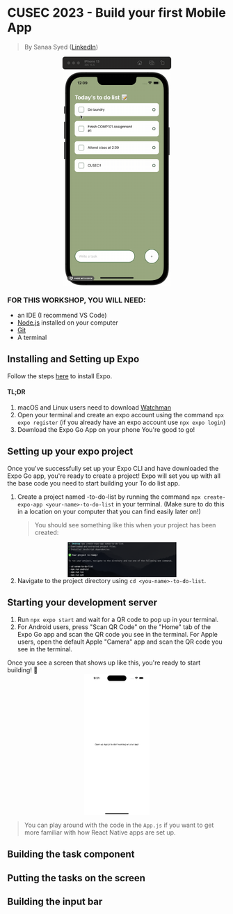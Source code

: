 # CUSEC 2023 - Build your first Mobile App
> By Sanaa Syed ([LinkedIn](https://www.linkedin.com/in/sanaasy/))


<img src='assets/inaction.gif' width=250 style='display: block; margin: auto;' /> 

### FOR THIS WORKSHOP, YOU WILL NEED:
- an IDE (I recommend VS Code)
- [Node.js](https://nodejs.org/en/) installed on your computer
- [Git](https://git-scm.com/)
- A terminal

## Installing and Setting up Expo
Follow the steps [here](https://docs.expo.dev/get-started/installation/) to install Expo.
#### TL;DR
1. macOS and Linux users need to download [Watchman](https://facebook.github.io/watchman/docs/install#buildinstall)
2. Open your terminal and create an expo account using the command `npx expo register` (if you already have an expo account use `npx expo login`)
3. Download the Expo Go App on your phone
You're good to go!

## Setting up your expo project
Once you've successfully set up your Expo CLI and have downloaded the Expo Go app, you're ready to create a project! Expo will set you up with all the base code you need to start building your To do list app.

1. Create a project named <your-name>-to-do-list by running the command `npx create-expo-app <your-name>-to-do-list` in your terminal. (Make sure to do this in a location on your computer that you can find easily later on!)
    > You should see something like this when your project has been created:
    <img src='assets/setupexpoproject.png' width=250 style='display: block; margin: auto;' /> 
2. Navigate to the project directory using `cd <you-name>-to-do-list`.

## Starting your development server
1. Run `npx expo start` and wait for a QR code to pop up in your terminal.
2. For Android users, press "Scan QR Code" on the "Home" tab of the Expo Go app and scan the QR code you see in the terminal. For Apple users, open the default Apple "Camera" app and scan the QR code you see in the terminal.

Once you see a screen that shows up like this, you're ready to start building! 🥳
<img src='assets/initialexpo.png' width=150 style='display: block; margin: auto;' /> 

> You can play around with the code in the `App.js` if you want to get more familiar with how React Native apps are set up.

## Building the task component


## Putting the tasks on the screen

## Building the input bar
